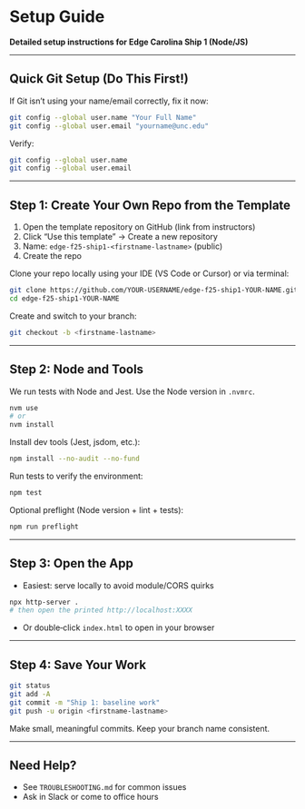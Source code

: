 # Setup Guide

**Detailed setup instructions for Edge Carolina Ship 1 (Node/JS)**

---

## Quick Git Setup (Do This First!)

If Git isn’t using your name/email correctly, fix it now:

```bash
git config --global user.name "Your Full Name"
git config --global user.email "yourname@unc.edu"
```

Verify:

```bash
git config --global user.name
git config --global user.email
```

---

## Step 1: Create Your Own Repo from the Template

1. Open the template repository on GitHub (link from instructors)
2. Click “Use this template” → Create a new repository
3. Name: `edge-f25-ship1-<firstname-lastname>` (public)
4. Create the repo

Clone your repo locally using your IDE (VS Code or Cursor) or via terminal:

```bash
git clone https://github.com/YOUR-USERNAME/edge-f25-ship1-YOUR-NAME.git
cd edge-f25-ship1-YOUR-NAME
```

Create and switch to your branch:

```bash
git checkout -b <firstname-lastname>
```

---

## Step 2: Node and Tools

We run tests with Node and Jest. Use the Node version in `.nvmrc`.

```bash
nvm use
# or
nvm install
```

Install dev tools (Jest, jsdom, etc.):

```bash
npm install --no-audit --no-fund
```

Run tests to verify the environment:

```bash
npm test
```

Optional preflight (Node version + lint + tests):

```bash
npm run preflight
```

---

## Step 3: Open the App

- Easiest: serve locally to avoid module/CORS quirks

```bash
npx http-server .
# then open the printed http://localhost:XXXX
```

- Or double‑click `index.html` to open in your browser

---

## Step 4: Save Your Work

```bash
git status
git add -A
git commit -m "Ship 1: baseline work"
git push -u origin <firstname-lastname>
```

Make small, meaningful commits. Keep your branch name consistent.

---

## Need Help?

- See `TROUBLESHOOTING.md` for common issues
- Ask in Slack or come to office hours
